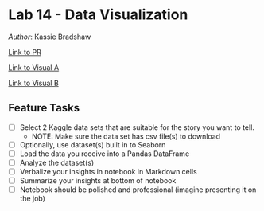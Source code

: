 # Lab 14 - Data Visualization

*Author*: Kassie Bradshaw

[Link to PR](https://github.com/kassiebradshaw/data-visualization/pull/1)

[Link to Visual A](vis-a.ipynb)

[Link to Visual B](vis-b.ipynb)

## Feature Tasks

* [ ] Select 2 Kaggle data sets that are suitable for the story you want to tell.
  * NOTE: Make sure the data set has csv file(s) to download
* [ ] Optionally, use dataset(s) built in to Seaborn
* [ ] Load the data you receive into a Pandas DataFrame
* [ ] Analyze the dataset(s)
* [ ] Verbalize your insights in notebook in Markdown cells
* [ ] Summarize your insights at bottom of notebook
* [ ] Notebook should be polished and professional (imagine presenting it on the job)
